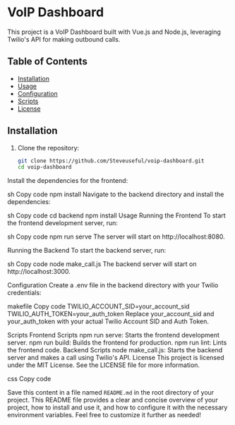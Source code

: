 # VoIP Dashboard

This project is a VoIP Dashboard built with Vue.js and Node.js, leveraging Twilio's API for making outbound calls.

## Table of Contents

- [Installation](#installation)
- [Usage](#usage)
- [Configuration](#configuration)
- [Scripts](#scripts)
- [License](#license)

## Installation

1. Clone the repository:

   ```sh
   git clone https://github.com/Steveuseful/voip-dashboard.git
   cd voip-dashboard
Install the dependencies for the frontend:

sh
Copy code
npm install
Navigate to the backend directory and install the dependencies:

sh
Copy code
cd backend
npm install
Usage
Running the Frontend
To start the frontend development server, run:

sh
Copy code
npm run serve
The server will start on http://localhost:8080.

Running the Backend
To start the backend server, run:

sh
Copy code
node make_call.js
The backend server will start on http://localhost:3000.

Configuration
Create a .env file in the backend directory with your Twilio credentials:

makefile
Copy code
TWILIO_ACCOUNT_SID=your_account_sid
TWILIO_AUTH_TOKEN=your_auth_token
Replace your_account_sid and your_auth_token with your actual Twilio Account SID and Auth Token.

Scripts
Frontend Scripts
npm run serve: Starts the frontend development server.
npm run build: Builds the frontend for production.
npm run lint: Lints the frontend code.
Backend Scripts
node make_call.js: Starts the backend server and makes a call using Twilio's API.
License
This project is licensed under the MIT License. See the LICENSE file for more information.

css
Copy code

Save this content in a file named `README.md` in the root directory of your project. This README file provides a clear and concise overview of your project, how to install and use it, and how to configure it with the necessary environment variables. Feel free to customize it further as needed!





